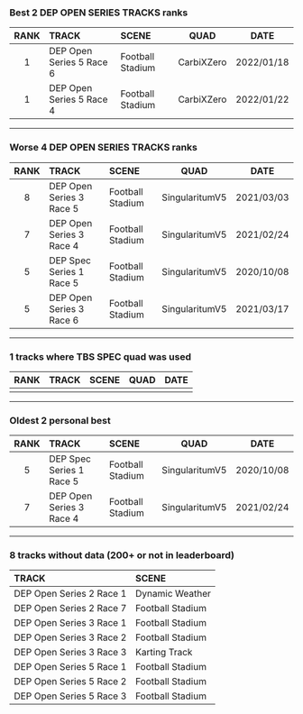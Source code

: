### Best 2 DEP OPEN SERIES TRACKS ranks
|RANK|TRACK|SCENE|QUAD|DATE|
|:---:|:---|:---|:---:|:---:|
|1|DEP Open Series 5 Race 6|Football Stadium|CarbiXZero|2022/01/18|
|1|DEP Open Series 5 Race 4|Football Stadium|CarbiXZero|2022/01/22|
---
### Worse 4 DEP OPEN SERIES TRACKS ranks
|RANK|TRACK|SCENE|QUAD|DATE|
|:---:|:---|:---|:---:|:---:|
|8|DEP Open Series 3 Race 5|Football Stadium|SingularitumV5|2021/03/03|
|7|DEP Open Series 3 Race 4|Football Stadium|SingularitumV5|2021/02/24|
|5|DEP Spec Series 1 Race 5|Football Stadium|SingularitumV5|2020/10/08|
|5|DEP Open Series 3 Race 6|Football Stadium|SingularitumV5|2021/03/17|
---
### 1 tracks where TBS SPEC quad was used
|RANK|TRACK|SCENE|QUAD|DATE|
|:---:|:---|:---|:---:|:---:|
||||||
---
### Oldest 2 personal best
|RANK|TRACK|SCENE|QUAD|DATE|
|:---:|:---|:---|:---:|:---:|
|5|DEP Spec Series 1 Race 5|Football Stadium|SingularitumV5|2020/10/08|
|7|DEP Open Series 3 Race 4|Football Stadium|SingularitumV5|2021/02/24|
---
### 8 tracks without data (200+ or not in leaderboard)
|TRACK|SCENE|
|:---|:---|
|DEP Open Series 2 Race 1|Dynamic Weather|
|DEP Open Series 2 Race 7|Football Stadium|
|DEP Open Series 3 Race 1|Football Stadium|
|DEP Open Series 3 Race 2|Football Stadium|
|DEP Open Series 3 Race 3|Karting Track|
|DEP Open Series 5 Race 1|Football Stadium|
|DEP Open Series 5 Race 2|Football Stadium|
|DEP Open Series 5 Race 3|Football Stadium|
